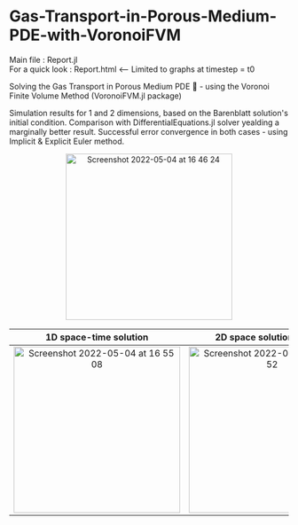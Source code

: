 # Gas-Transport-in-Porous-Medium-PDE-with-VoronoiFVM

Main file : Report.jl \
For a quick look : Report.html   <-- Limited to graphs at timestep = t0

Solving the Gas Transport in Porous Medium PDE 🧽 - using the Voronoi Finite Volume Method (VoronoiFVM.jl package)

Simulation results for 1 and 2 dimensions, based on the Barenblatt solution's initial condition.
Comparison with DifferentialEquations.jl solver yealding a marginally better result.
Successful error convergence in both cases - using Implicit & Explicit Euler method.


<center><img width="300" alt="Screenshot 2022-05-04 at 16 46 24" src="https://user-images.githubusercontent.com/74839077/166707294-d01b3971-54a8-4acc-bd83-33b7d82024ee.png"></center>

1D space-time solution             |  2D space solution at t = t0 |  2D space-time solution 
:-------------------------:|:-------------------------:|:-------------------------:
 <img width="300" alt="Screenshot 2022-05-04 at 16 55 08" src="https://user-images.githubusercontent.com/74839077/166708807-ad06b6a7-2962-40ef-b996-4fdeb917b91c.png"> |   <img width="300" alt="Screenshot 2022-05-04 at 16 54 52" src="https://user-images.githubusercontent.com/74839077/166708854-9a567253-0401-4e6f-b83f-6e33eda14cad.png"> |  <img width="300" alt="Screenshot 2022-05-04 at 16 46 01" src="https://user-images.githubusercontent.com/74839077/166707343-845ef4b2-99cd-4724-8b93-b2be13c3c220.png">



